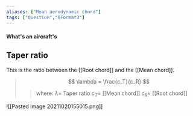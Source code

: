 ```yaml
---
aliases: ["Mean aerodynamic chord"]
tags: ["Question","QFormat3"]
---
```


#### What's an aircraft's
## Taper ratio
This is the ratio between the [[Root chord]] and the [[Mean chord]].

> $$ \lambda = \frac{c_T}{c_R} $$ 
>> where:
>> $\lambda =$ Taper ratio
>> $c_T =$ [[Mean chord]]
>> $c_R =$  [[Root chord]]


![[Pasted image 20211020155015.png]]